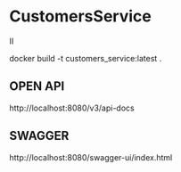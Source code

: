# CustomersService
II

docker build -t customers_service:latest .

## OPEN API 
http://localhost:8080/v3/api-docs

## SWAGGER
http://localhost:8080/swagger-ui/index.html


